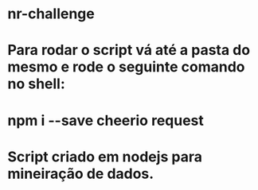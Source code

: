 # nr-challenge

# Para rodar o script vá até a pasta do mesmo e rode o seguinte comando no shell:
# npm i --save cheerio request

# Script criado em nodejs para mineiração de dados.
